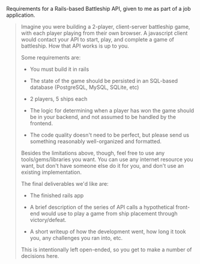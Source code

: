 Requirements for a Rails-based Battleship API, given to me as part of a job
application.

> Imagine you were building a 2-player, client-server battleship game, with each
> player playing from their own browser.  A javascript client would contact your
> API to start, play, and complete a game of battleship.  How that API works is
> up to you.
>
> Some requirements are:
>
>  * You must build it in rails
>
>  * The state of the game should be persisted in an SQL-based database
>    (PostgreSQL, MySQL, SQLite, etc)
>
>  * 2 players, 5 ships each
>
>  * The logic for determining when a player has won the game should be in your
>    backend, and not assumed to be handled by the frontend.
>
>  * The code quality doesn't need to be perfect, but please send us something
>    reasonably well-organized and formatted.
>
> Besides the limitations above, though, feel free to use any
> tools/gems/libraries you want.  You can use any internet resource you want,
> but don't have someone else do it for you, and don't use an existing
> implementation.
>
> The final deliverables we'd like are:
>
>  * The finished rails app
>
>  * A brief description of the series of API calls a hypothetical front-end
>    would use to play a game from ship placement through victory/defeat.
>
>  * A short writeup of how the development went, how long it took you, any
>   challenges you ran into, etc.
>
> This is intentionally left open-ended, so you get to make a number of
> decisions here.
